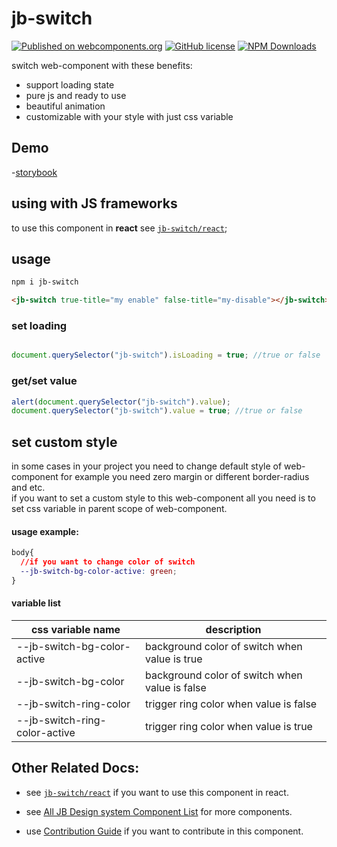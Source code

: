 # jb-switch

[![Published on webcomponents.org](https://img.shields.io/badge/webcomponents.org-published-blue.svg)](https://www.webcomponents.org/element/jb-switch)
[![GitHub license](https://img.shields.io/badge/license-MIT-brightgreen.svg)](https://raw.githubusercontent.com/javadbat/jb-switch/main/LICENSE)
[![NPM Downloads](https://img.shields.io/npm/dw/jb-switch)](https://www.npmjs.com/package/jb-switch)

switch web-component with these benefits:

- support loading state
- pure js and ready to use
- beautiful animation
- customizable with your style with just css variable

## Demo
-[storybook](https://javadbat.github.io/design-system/?path=/story/components-form-elements-jbswitch)

## using with JS frameworks

to use this component in **react** see [`jb-switch/react`](https://github.com/javadbat/jb-switch/tree/main/react);

## usage

```sh
npm i jb-switch
```

```html
<jb-switch true-title="my enable" false-title="my-disable"></jb-switch>
```
### set loading
```javascript

document.querySelector("jb-switch").isLoading = true; //true or false

```
### get/set value
```javascript
alert(document.querySelector("jb-switch").value);
document.querySelector("jb-switch").value = true; //true or false

```
## set custom style

in some cases in your project you need to change default style of web-component for example you need zero margin or different border-radius and etc.    
if you want to set a custom style to this web-component all you need is to set css variable in parent scope of web-component.
#### usage example:

```css
body{
  //if you want to change color of switch 
  --jb-switch-bg-color-active: green;
}
```
#### variable list
 
| css variable name                             | description                                                               |
| -------------                                 | -------------                                                             |
| --jb-switch-bg-color-active                   | background color of switch when value is true                             |
| --jb-switch-bg-color                          | background color of switch when value is false                            |
| --jb-switch-ring-color                        | trigger ring color when value is false                                    |
| --jb-switch-ring-color-active                 | trigger ring color when value is true                                     |

## Other Related Docs:

- see [`jb-switch/react`](https://github.com/javadbat/jb-switch/tree/main/react) if you want to use this component in react.

- see [All JB Design system Component List](https://javadbat.github.io/design-system/) for more components.

- use [Contribution Guide](https://github.com/javadbat/design-system/blob/main/docs/contribution-guide.md) if you want to contribute in this component.